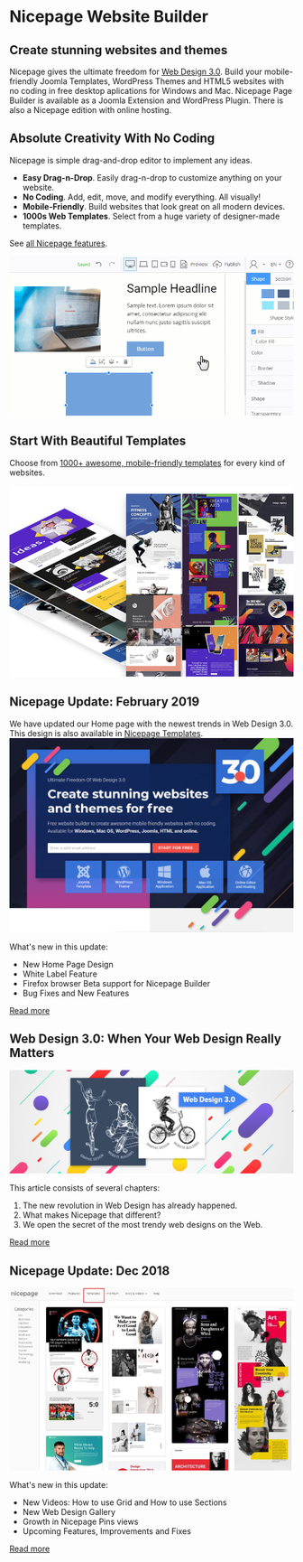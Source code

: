 # Nicepage Website Builder

## Create stunning websites and themes
Nicepage gives the ultimate freedom for <a href="https://nicepage.com/blog/detail/22994/web-design-3-0-when-your-web-design-really-matters">Web Design 3.0</a>.
Build your mobile-friendly Joomla Templates, WordPress Themes and HTML5 websites with no coding in free desktop aplications for Windows and Mac. Nicepage Page Builder is available as a Joomla Extension and WordPress Plugin. There is also a Nicepage edition with online hosting.

## Absolute Creativity With No Coding
Nicepage is simple drag-and-drop editor to implement any ideas.
* **Easy Drag-n-Drop**. Easily drag-n-drop to customize anything on your website.
* **No Coding**. Add, edit, move, and modify everything. All visually!
* **Mobile-Friendly**. Build websites that look great on all modern devices.
* **1000s Web Templates**. Select from a huge variety of designer-made templates.

See <a href="https://nicepage.com/doc/article/11912/key-features">all Nicepage features</a>.

<a href="https://nicepage.com/doc/article/11912/key-features"><img src="absolute-creativity-with-no-coding-with-free-nicepage-website-builder.gif"></a>

## Start With Beautiful Templates
Choose from <a href="https://nicepage.com/templates">1000+ awesome, mobile-friendly templates</a> for every kind of websites.
<br><br>
<a href="https://nicepage.com/templates"><img src="free-nicepage-templates.jpg"></a>

## Nicepage Update: February 2019
We have updated our Home page with the newest trends in Web Design 3.0. This design is also available in <a href="https://nicepage.com/blog/detail/22994/web-design-3-0-when-your-web-design-really-matters">Nicepage Templates</a>.
<a href="https://nicepage.com"><img src="Nicepage-home-page-with-the-newest-trends-in-Web-Design-3-0.jpg"></a>

What's new in this update:
* New Home Page Design
* White Label Feature
* Firefox browser Beta support for Nicepage Builder
* Bug Fixes and New Features

<a href="https://nicepage.com/questions/25017/nicepage-update-february-2019">Read more</a>

## Web Design 3.0: When Your Web Design Really Matters
<a href="https://nicepage.com/blog/detail/22994/web-design-3-0-when-your-web-design-really-matters"><img src="Web-Design-3-0-When-Your-Web-Design-Really-Matters.jpeg"></a>

This article consists of several chapters:
1. The new revolution in Web Design has already happened. 
2. What makes Nicepage that different? 
3. We open the secret of the most trendy web designs on the Web.

<a href="https://nicepage.com/blog/detail/22994/web-design-3-0-when-your-web-design-really-matters">Read more</a>

## Nicepage Update: Dec 2018
<a href="https://nicepage.com/blog/detail/19993/nicepage-update-dec-2018"><img src="Nicepage-web-design-templates-gallery.jpg"></a>

What's new in this update:
* New Videos: How to use Grid and How to use Sections
* New Web Design Gallery
* Growth in Nicepage Pins views
* Upcoming Features, Improvements and Fixes

<a href="https://nicepage.com/blog/detail/19993/nicepage-update-dec-2018">Read more</a>
